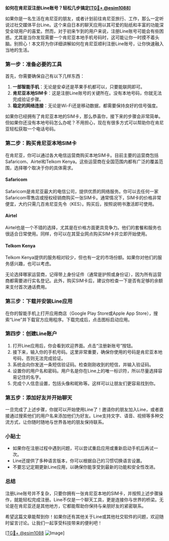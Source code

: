 **如何在肯尼亚注册Line账号？轻松几步搞定[[TG💪+ @esim1088](https://t.me/s/esim1088)]**

如果你是一名生活在肯尼亚的朋友，或者计划前往肯尼亚旅行、工作，那么一定听说过社交媒体平台Line。这个来自日本的聊天应用以其可爱的贴纸和丰富的功能深受全球用户的喜爱。然而，对于初来乍到的用户来说，注册Line账号可能会有些困惑。尤其是当你发现需要一个肯尼亚本地手机号码时，这可能让你一时摸不着头脑。别担心！本文将为你详细讲解如何在肯尼亚顺利注册Line账号，让你快速融入当地的生活。

### **第一步：准备必要的工具**

首先，你需要确保自己有以下几样东西：

1. **一部智能手机**：无论是安卓还是苹果手机都可以，只要能联网即可。
2. **肯尼亚本地SIM卡**：这是注册Line账号的关键所在。没有本地号码，你就无法完成验证步骤。
3. **稳定的网络连接**：无论是Wi-Fi还是移动数据，都需要保持良好的信号强度。

如果你已经拥有了肯尼亚本地的SIM卡，那么恭喜你，接下来的步骤会非常简单。但如果你还没有本地号码怎么办呢？不用担心，现在有很多方式可以帮助你在肯尼亚轻松获取一个电话号码。

### **第二步：购买肯尼亚本地SIM卡**

在肯尼亚，你可以通过各大电信运营商购买本地SIM卡。目前主要的运营商包括Safaricom、Airtel和Telkom Kenya。这些运营商在全国范围内都有广泛的覆盖范围，选择哪个取决于你的具体需求。

#### **Safaricom**
Safaricom是肯尼亚最大的电信公司，提供优质的网络服务。你可以去任何一家Safaricom零售店或授权经销商购买一张SIM卡。通常情况下，SIM卡的价格非常便宜，大约只需几百肯尼亚先令（KES）。购买后，按照说明书激活即可使用。

#### **Airtel**
Airtel也是一个不错的选择，尤其是在价格方面更具竞争力。他们的套餐和服务也很适合日常使用。同样，你可以在其营业网点购买SIM卡并立即开始使用。

#### **Telkom Kenya**
Telkom Kenya提供的服务相对较少，但也有一定的市场份额。如果你对他们的服务感兴趣，也可以考虑。

无论选择哪家运营商，记得带上身份证件（通常是护照或身份证），因为所有运营商都需要进行实名登记。此外，购买SIM卡后，建议你检查一下是否有足够的余额来支付首次通话费用。

### **第三步：下载并安装Line应用**

在你的智能手机上打开应用商店（Google Play Store或Apple App Store），搜索“Line”并下载官方应用程序。下载完成后，点击图标启动应用。

### **第四步：创建Line账户**

1. 打开Line应用后，你会看到欢迎界面。点击“注册新账号”按钮。
2. 接下来，输入你的手机号码。这里非常重要，确保你使用的号码是肯尼亚本地号码，否则无法完成验证。
3. 系统会向你发送一条短信验证码。检查刚刚收到的短信，并输入验证码。
4. 设置你的用户名和密码。用户名是你在Line上的唯一标识符，所以尽量选择容易记住的名字。
5. 完成个人信息设置，包括头像和昵称等。这样可以让朋友们更容易找到你。

### **第五步：添加好友并开始聊天**

一旦完成了上述步骤，你就可以开始使用Line了！邀请你的朋友加入Line，或者直接通过搜索他们的用户名来添加他们为好友。Line支持文字、语音、视频等多种交流方式，让你随时随地与世界各地的朋友保持联系。

### **小贴士**

- 如果你在注册过程中遇到问题，可以尝试重启应用或重新启动手机后再试一次。
- Line还提供了多种语言版本，你可以根据自己的习惯切换语言设置。
- 不要忘记定期更新Line应用，以确保你能享受到最新的功能和安全性改进。

### **总结**

注册Line账号并不复杂，只要你拥有一张肯尼亚本地的SIM卡，并按照上述步骤操作，就能轻松完成注册。Line不仅是一个聊天工具，更是连接你与世界的桥梁。无论是在肯尼亚还是其他地方，它都能帮助你保持与亲朋好友的紧密联系。

希望这篇文章能帮到你！如果你还有其他关于Line或其他社交软件的问题，欢迎随时留言讨论。让我们一起享受科技带来的便利吧！

[[TG💪+ @esim1088](https://t.me/s/esim1088) ![Image](https://i.postimg.cc/4NQfJmqS/Snipaste-2025-05-13-00-14-12.png)]